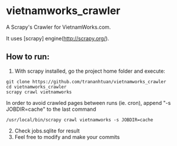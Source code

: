 # vietnamworks_crawler
A Scrapy's Crawler for VietnamWorks.com.

It uses [scrapy] engine(http://scrapy.org/).

## How to run:
1. With scrapy installed, go the project home folder and execute: 
```
git clone https://github.com/trananhtuan/vietnamworks_crawler
cd vietnamworks_crawler
scrapy crawl vietnamworks
```
In order to avoid crawled pages between runs (ie. cron), append "-s JOBDIR=cache" to the last command
```
/usr/local/bin/scrapy crawl vietnamworks -s JOBDIR=cache
```
2. Check jobs.sqlite for result
3. Feel free to modify and make your commits


